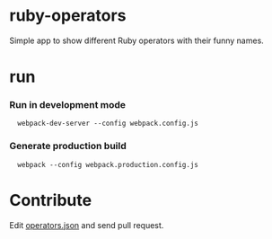 ruby-operators
==============
Simple app to show different Ruby operators with their funny names.

run
===

### Run in development mode
```
  webpack-dev-server --config webpack.config.js
```

### Generate production build
```
  webpack --config webpack.production.config.js
```


Contribute
==========
Edit [operators.json](https://github.com/anildigital/ruby-operators/blob/master/app/config/operators.json) and send pull request.
